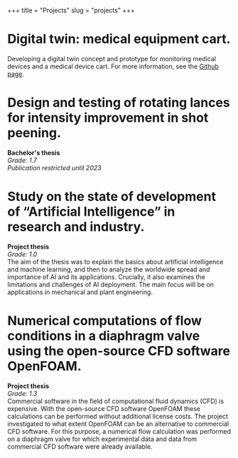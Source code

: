 +++
title = "Projects"
slug = "projects"
+++

# Digital twin: medical equipment cart.
Developing a digital twin concept and prototype for monitoring medical devices and a medical device cart.
For more information, see the [Github page](https://github.com/FeFoe/AIIT-Prototyp).

# Design and testing of rotating lances for intensity improvement in shot peening.
**Bachelor's thesis**  
*Grade: 1.7*  
*Publication restricted until 2023*


# Study on the state of development of “Artificial Intelligence” in research and industry.
**Project thesis**  
*Grade: 1.0*    
The aim of the thesis was to explain the basics about artificial intelligence and machine learning, and then to analyze the worldwide spread and importance of AI and its applications. Crucially, it also examines the limitations and challenges of AI deployment. The main focus will be on applications in mechanical and plant engineering.


# Numerical computations of flow conditions in a diaphragm valve using the open-source CFD software OpenFOAM.
**Project thesis**  
*Grade: 1.3*  
Commercial software in the field of computational fluid dynamics (CFD) is expensive. With the open-source CFD software OpenFOAM these calculations can be performed without additional license costs. The project investigated to what extent OpenFOAM can be an alternative to commercial CFD software. For this purpose, a numerical flow calculation was performed on a diaphragm valve for which experimental data and data from commercial CFD software were already available.
